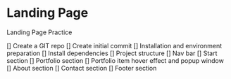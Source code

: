 # Landing Page
Landing Page Practice

[] Create a GIT repo
[] Create initial commit
[] Installation and environment preparation
[] Install dependencies
[] Project structure
[] Nav bar
[] Start section
[] Portfolio section
[] Portfolio item hover effect and popup window
[] About section
[] Contact section
[] Footer section
